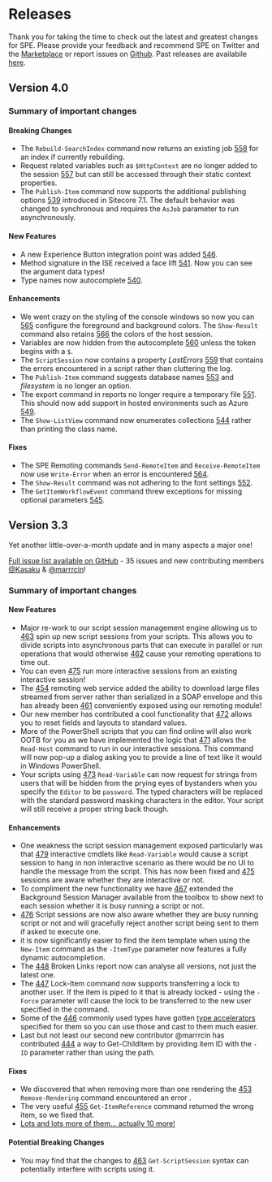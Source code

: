 # Releases

Thank you for taking the time to check out the latest and greatest changes for SPE. Please provide your feedback and recommend SPE on Twitter and the [Marketplace][1] or report issues on [Github][2]. Past releases are availabile [here](past-releases.md).

## Version 4.0

### Summary of important changes

#### Breaking Changes

- The `Rebuild-SearchIndex` command now returns an existing job [558](https://github.com/SitecorePowerShell/Console/issues/558) for an index if currently rebuilding.
- Request related variables such as `$HttpContext` are no longer added to the session [557](https://github.com/SitecorePowerShell/Console/issues/557) but can still be accessed through their static context properties.
- The `Publish-Item` command now supports the additional publishing options [539](https://github.com/SitecorePowerShell/Console/issues/539) introduced in Sitecore 7.1. The default behavior was changed to synchronous and requires the `AsJob` parameter to run asynchronously.

#### New Features

- A new Experience Button integration point was added [546](https://github.com/SitecorePowerShell/Console/issues/546).
- Method signature in the ISE received a face lift [541](https://github.com/SitecorePowerShell/Console/issues/541). Now you can see the argument data types!
- Type names now autocomplete [540](https://github.com/SitecorePowerShell/Console/issues/540).

#### Enhancements

- We went crazy on the styling of the console windows so now you can [565](https://github.com/SitecorePowerShell/Console/issues/565) configure the foreground and background colors. The `Show-Result` command also retains [566](https://github.com/SitecorePowerShell/Console/issues/566) the colors of the host session.
- Variables are now hidden from the autocomplete [560](https://github.com/SitecorePowerShell/Console/issues/560) unless the token begins with a `$`.
- The `ScriptSession` now contains a property *LastErrors* [559](https://github.com/SitecorePowerShell/Console/issues/559) that contains the errors encountered in a script rather than cluttering the log.
- The `Publish-Item` command suggests database names [553](https://github.com/SitecorePowerShell/Console/issues/553) and *filesystem* is no longer an option.
- The export command in reports no longer require a temporary file [551](https://github.com/SitecorePowerShell/Console/issues/551). This should now add support in hosted environments such as Azure [549](https://github.com/SitecorePowerShell/Console/issues/549).
- The `Show-ListView` command now enumerates collections [544](https://github.com/SitecorePowerShell/Console/issues/544) rather than printing the class name.

#### Fixes

- The SPE Remoting commands `Send-RemoteItem` and `Receive-RemoteItem` now use `Write-Error` when an error is encountered [564](https://github.com/SitecorePowerShell/Console/issues/564).
- The `Show-Result` command was not adhering to the font settings [552](https://github.com/SitecorePowerShell/Console/issues/552).
- The `GetItemWorkflowEvent` command threw exceptions for missing optional parameters [545](https://github.com/SitecorePowerShell/Console/issues/545).

## Version 3.3
Yet another little-over-a-month update and in many aspects a major one!

[Full issue list available on GitHub](https://github.com/SitecorePowerShell/Console/issues?q=milestone%3A3.3+is%3Aclosed) - 35 issues and new contributing members [@Kasaku](https://github.com/Kasaku) & [@marrrcin](https://github.com/marrrcin)!

### Summary of important changes

#### New Features
- Major re-work to our script session management engine allowing us to [463](https://github.com/SitecorePowerShell/Console/issues/463) spin up new script sessions from your scripts. This allows you to divide scripts into asynchronous parts that can execute in parallel or run operations that would otherwise [462](https://github.com/SitecorePowerShell/Console/issues/462) cause your remoting operations to time out. 
- You can even [475](https://github.com/SitecorePowerShell/Console/issues/475) run more interactive sessions from an existing interactive session!
- The [454](https://github.com/SitecorePowerShell/Console/issues/454) remoting web service added the ability to download large files streamed from server rather than serialized in a SOAP envelope and this has already been [461](https://github.com/SitecorePowerShell/Console/issues/461) conveniently exposed using our remoting module!
- Our new member has contributed a cool functionality that [472](https://github.com/SitecorePowerShell/Console/issues/472) allows you to reset fields and layouts to standard values.
- More of the PowerShell scripts that you can find online will also work OOTB for you as we have implemented the logic that [471](https://github.com/SitecorePowerShell/Console/issues/471) allows the `Read-Host` command to run in our interactive sessions. This command will now pop-up a dialog asking you to provide a line of text like it would in Windows PowerShell.
- Your scripts using [473](https://github.com/SitecorePowerShell/Console/issues/473) `Read-Variable` can now request for strings from users that will be hidden from the prying eyes of bystanders when you specify the `Editor` to be `password`. The typed characters will be replaced with the standard password masking characters in the editor. Your script will still receive a proper string back though.

#### Enhancements
- One weakness the script session management exposed particularly was that [479](https://github.com/SitecorePowerShell/Console/issues/479) interactive cmdlets like `Read-Variable` would cause a script session to hang in non interactive scenario as there would be no UI to handle the message from the script. This has now been fixed and [475](https://github.com/SitecorePowerShell/Console/issues/475) sessions are aware whether they are interactive or not.
- To compliment the new functionality we have [467](https://github.com/SitecorePowerShell/Console/issues/467) extended the Background Session Manager available from the toolbox to show next to each session whether it is busy running a script or not.
- [476](https://github.com/SitecorePowerShell/Console/issues/476) Script sessions are now also aware whether they are busy running script or not and will gracefully reject another script being sent to them if asked to execute one.
- it is now significantly easier to find the item template when using the `New-Item` command as the `-ItemType` parameter now features a fully dynamic autocompletion.
- The [448](https://github.com/SitecorePowerShell/Console/issues/448) Broken Links report now can analyse all versions, not just the latest one.
- The [447](https://github.com/SitecorePowerShell/Console/issues/447) Lock-Item command now supports transferring a lock to another user. If the item is piped to it that is already locked - using the `-Force` parameter will cause the lock to be transferred to the new user specified in the command.
- Some of the [446](https://github.com/SitecorePowerShell/Console/issues/446) commonly used types have gotten [type accelerators](http://blogs.technet.com/b/heyscriptingguy/archive/2013/07/08/use-powershell-to-find-powershell-type-accelerators.aspx) specified for them so you can use those and cast to them much easier.
- Last but not least our second new contributor @marrrcin has contributed [444](https://github.com/SitecorePowerShell/Console/issues/444) a way to Get-ChildItem by providing item ID with the `-ID` parameter rather than using the path.
#### Fixes
- We discovered that when removing more than one rendering the [453](https://github.com/SitecorePowerShell/Console/pull/453) `Remove-Rendering` command encountered an error .
- The very useful [455](https://github.com/SitecorePowerShell/Console/issues/455) `Get-ItemReference` command returned the wrong item, so we fixed that.
- [Lots and lots more of them... actually 10 more!](https://github.com/SitecorePowerShell/Console/issues?q=milestone%3A3.3+is%3Aclosed+label%3Abug)

#### Potential Breaking Changes
- You may find that the changes to [463](https://github.com/SitecorePowerShell/Console/issues/463) `Get-ScriptSession` syntax can potentially interfere with scripts using it.

[1]: https://marketplace.sitecore.net/en/Modules/Sitecore_PowerShell_console.aspx
[2]: https://git.io/spe